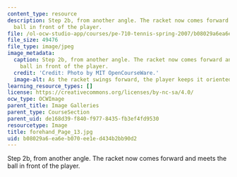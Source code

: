 ```yaml
---
content_type: resource
description: Step 2b, from another angle. The racket now comes forward and meets the
  ball in front of the player.
file: /ol-ocw-studio-app/courses/pe-710-tennis-spring-2007/b08029a6ea6eb070ee1ed434b2bb90d2_forehand_Page_13.jpg
file_size: 49476
file_type: image/jpeg
image_metadata:
  caption: Step 2b, from another angle. The racket now comes forward and meets the
    ball in front of the player.
  credit: 'Credit: Photo by MIT OpenCourseWare.'
  image-alt: As the racket swings forward, the player keeps it oriented vertically.
learning_resource_types: []
license: https://creativecommons.org/licenses/by-nc-sa/4.0/
ocw_type: OCWImage
parent_title: Image Galleries
parent_type: CourseSection
parent_uid: de168d39-f840-f977-8435-fb3ef4fd9530
resourcetype: Image
title: forehand_Page_13.jpg
uid: b08029a6-ea6e-b070-ee1e-d434b2bb90d2
---
```

Step 2b, from another angle. The racket now comes forward and meets the ball in front of the player.